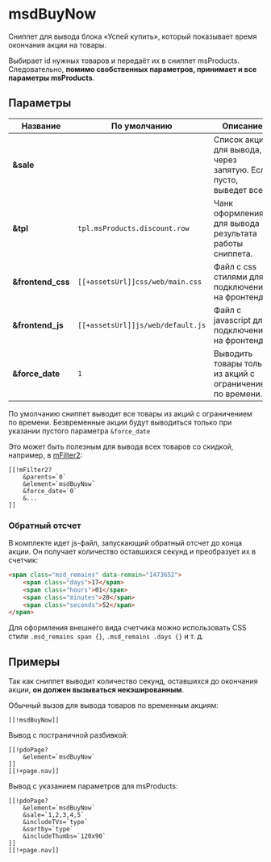 # msdBuyNow

Сниппет для вывода блока «Успей купить», который показывает время окончания акции на товары.

Выбирает id нужных товаров и передаёт их в сниппет msProducts.
Следовательно, **помимо свобственных параметров, принимает и все параметры msProducts**.

## Параметры

| Название          | По умолчанию                      | Описание                                                         |
|-------------------|-----------------------------------|------------------------------------------------------------------|
| **&sale**         |                                   | Список акций для вывода, через запятую. Если пусто, выведет все. |
| **&tpl**          | `tpl.msProducts.discount.row`     | Чанк оформления для вывода результата работы сниппета.           |
| **&frontend_css** | `[[+assetsUrl]]css/web/main.css`  | Файл с css стилями для подключения на фронтенде.                 |
| **&frontend_js**  | `[[+assetsUrl]]js/web/default.js` | Файл с javascript для подключения на фронтенде.                  |
| **&force_date**   | `1`                               | Выводить товары только из акций с ограничением по времени.       |

По умолчанию сниппет выводит все товары из акций с ограничением по времени.
Безвременные акции будут выводиться только при указании пустого параметра `&force_date`

Это может быть полезным для вывода всех товаров со скидкой, например, в [mFilter2][1]:

``` modx
[[!mFilter2?
    &parents=`0`
    &element=`msdBuyNow`
    &force_date=`0`
    &...
]]
```

### Обратный отсчет

В комплекте идет js-файл, запускающий обратный отсчет до конца акции. Он получает количество оставшихся секунд и преобразует их в счетчик:

``` html
<span class="msd_remains" data-remain="1473652">
    <span class="days">17</span>
    <span class="hours">01</span>
    <span class="minutes">20</span>
    <span class="seconds">52</span>
</span>
```

Для оформления внешнего вида счетчика можно использовать CSS стили `.msd_remains span {}`, `.msd_remains .days {}` и т. д.

## Примеры

Так как сниппет выводит количество секунд, оставшихся до окончания акции, **он должен вызываться некэшированным**.

Обычный вызов для вывода товаров по временным акциям:

``` modx
[[!msdBuyNow]]
```

Вывод с постраничной разбивкой:

``` modx
[[!pdoPage?
    &element=`msdBuyNow`
]]
[[!+page.nav]]
```

Вывод с указанием параметров для msProducts:

``` modx
[[!pdoPage?
    &element=`msdBuyNow`
    &sale=`1,2,3,4,5`
    &includeTVs=`type`
    &sortby=`type`
    &includeThumbs=`120x90`
]]
[[!+page.nav]]
```

[1]: /components/msearch2/snippets/mfilter2
